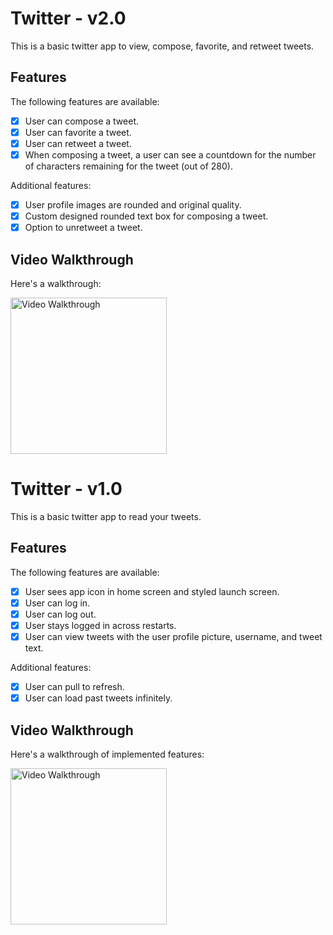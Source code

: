 # Twitter - v2.0

This is a basic twitter app to view, compose, favorite, and retweet tweets.


## Features

The following features are available:

- [X] User can compose a tweet.
- [X] User can favorite a tweet.
- [X] User can retweet a tweet.
- [X] When composing a tweet, a user can see a countdown for the number of characters remaining for the tweet (out of 280).

Additional features:
- [X] User profile images are rounded and original quality.
- [X] Custom designed rounded text box for composing a tweet.
- [X] Option to unretweet a tweet.

## Video Walkthrough

Here's a walkthrough:

<img src='https://user-images.githubusercontent.com/49384703/127601294-cda19fb5-91e8-4ecd-93dc-6106583321c1.gif' title='Video Walkthrough' width='250' alt='Video Walkthrough' />

# Twitter - v1.0

This is a basic twitter app to read your tweets.

## Features

The following features are available:

- [X] User sees app icon in home screen and styled launch screen.
- [X] User can log in.
- [X] User can log out. 
- [X] User stays logged in across restarts.
- [X] User can view tweets with the user profile picture, username, and tweet text.

Additional features:

- [X] User can pull to refresh.
- [X] User can load past tweets infinitely.

## Video Walkthrough

Here's a walkthrough of implemented features:

<img src='https://user-images.githubusercontent.com/49384703/126857890-bf13edde-d2fd-4818-997a-a78608323ca9.gif' title='Video Walkthrough' width='250' alt='Video Walkthrough' />
